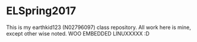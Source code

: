 # ELSpring2017
This is my earthkid123 (N02796097) class repository. All work here is mine,      except other wise noted. WOO EMBEDDED LINUXXXXX :D
